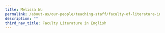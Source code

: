 ```yaml
---
title: Melissa Wu
permalink: /about-us/our-people/teaching-staff/faculty-of-literature-in-english/melissa-wu/
description: ""
third_nav_title: Faculty Literature in English
---
```

